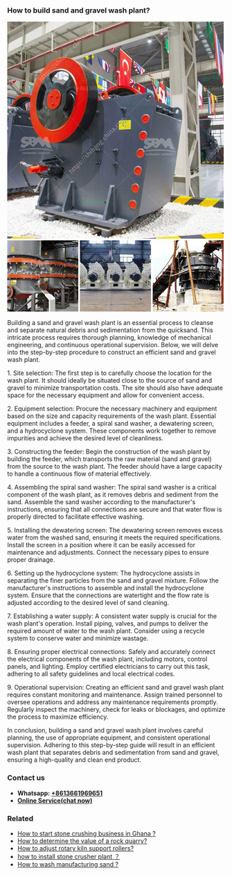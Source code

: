 <h3>How to build sand and gravel wash plant?</h3><img src='1701745102.jpg' alt=''><p>Building a sand and gravel wash plant is an essential process to cleanse and separate natural debris and sedimentation from the quicksand. This intricate process requires thorough planning, knowledge of mechanical engineering, and continuous operational supervision. Below, we will delve into the step-by-step procedure to construct an efficient sand and gravel wash plant.</p><p>1. Site selection: The first step is to carefully choose the location for the wash plant. It should ideally be situated close to the source of sand and gravel to minimize transportation costs. The site should also have adequate space for the necessary equipment and allow for convenient access.</p><p>2. Equipment selection: Procure the necessary machinery and equipment based on the size and capacity requirements of the wash plant. Essential equipment includes a feeder, a spiral sand washer, a dewatering screen, and a hydrocyclone system. These components work together to remove impurities and achieve the desired level of cleanliness.</p><p>3. Constructing the feeder: Begin the construction of the wash plant by building the feeder, which transports the raw material (sand and gravel) from the source to the wash plant. The feeder should have a large capacity to handle a continuous flow of material effectively.</p><p>4. Assembling the spiral sand washer: The spiral sand washer is a critical component of the wash plant, as it removes debris and sediment from the sand. Assemble the sand washer according to the manufacturer's instructions, ensuring that all connections are secure and that water flow is properly directed to facilitate effective washing.</p><p>5. Installing the dewatering screen: The dewatering screen removes excess water from the washed sand, ensuring it meets the required specifications. Install the screen in a position where it can be easily accessed for maintenance and adjustments. Connect the necessary pipes to ensure proper drainage.</p><p>6. Setting up the hydrocyclone system: The hydrocyclone assists in separating the finer particles from the sand and gravel mixture. Follow the manufacturer's instructions to assemble and install the hydrocyclone system. Ensure that the connections are watertight and the flow rate is adjusted according to the desired level of sand cleaning.</p><p>7. Establishing a water supply: A consistent water supply is crucial for the wash plant's operation. Install piping, valves, and pumps to deliver the required amount of water to the wash plant. Consider using a recycle system to conserve water and minimize wastage.</p><p>8. Ensuring proper electrical connections: Safely and accurately connect the electrical components of the wash plant, including motors, control panels, and lighting. Employ certified electricians to carry out this task, adhering to all safety guidelines and local electrical codes.</p><p>9. Operational supervision: Creating an efficient sand and gravel wash plant requires constant monitoring and maintenance. Assign trained personnel to oversee operations and address any maintenance requirements promptly. Regularly inspect the machinery, check for leaks or blockages, and optimize the process to maximize efficiency.</p><p>In conclusion, building a sand and gravel wash plant involves careful planning, the use of appropriate equipment, and consistent operational supervision. Adhering to this step-by-step guide will result in an efficient wash plant that separates debris and sedimentation from sand and gravel, ensuring a high-quality and clean end product.</p><h3>Contact us</h3><ul><li><strong>Whatsapp:&nbsp;<a href="https://wa.me/8613661969651">+8613661969651</a></strong></li><li><a href="https://swt.shibang-china.com/?git&amp;zhl&amp;How to build sand and gravel wash plant"><strong>Online Service(chat now)</strong></a></li></ul><h3>Related</h3><ul><li><a href='How to start stone crushing business in Ghana .md'>How to start stone crushing business in Ghana ?</a></li><li><a href='How to determine the value of a rock quarry.md'>How to determine the value of a rock quarry?</a></li><li><a href='How to adjust rotary kiln support rollers.md'>How to adjust rotary kiln support rollers?</a></li><li><a href='how to install stone crusher plant ？.md'>how to install stone crusher plant ？</a></li><li><a href='How to wash manufacturing sand .md'>How to wash manufacturing sand ?</a></li></ul>
